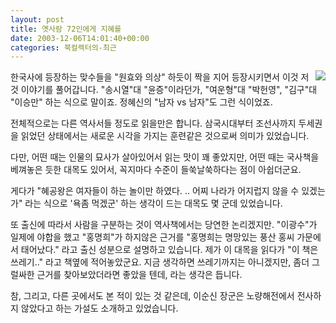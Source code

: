 ```yaml
---
layout: post
title: 옛사람 72인에게 지혜를
date: 2003-12-06T14:01:40+00:00
categories: 북컬렉터의-최근
---
```

<a href="http://www.bandibook.com/search/subject_view.php?code=2329056" target="bb"><img src="http://www.bandibook.com/largeimage/2329056.jpg" align="right" border="0" /></a>한국사에 등장하는 맞수들을 "원효와 의상" 하듯이 짝을 지어 등장시키면서 이것 저것 이야기를 풀어갑니다. "송시열"대 "윤증"이라던가, "여운형"대 "박헌영", "김구"대 "이승만" 하는 식으로 말이죠. 정혜신의 "남자 vs 남자"도 그런 식이었죠.

전체적으로는 다른 역사서들 정도로 읽을만은 합니다. 삼국시대부터 조선사까지 두세권을 읽었던 상태에서는 새로운 시각을 가지는 훈련같은 것으로써 의미가 있었습니다.

다만, 어떤 때는 인물의 묘사가 살아있어서 읽는 맛이 꽤 좋았지만, 어떤 때는 국사책을 베껴놓은 듯한 대목도 있어서, 꼭지마다 수준이 들쑥날쑥하다는 점이 아쉽더군요.

게다가 "혜공왕은 여자들이 하는 놀이만 하였다. .. 어찌 나라가 어지럽지 않을 수 있겠는가" 라는 식으로 '욕좀 먹겠군' 하는 생각이 드는 대목도 몇 군데 있었습니다.

또 출신에 따라서 사람을 구분하는 것이 역사책에서는 당연한 논리겠지만. "이광수"가 일제에 야합을 했고 "홍명희"가 하지않은 근거를 "홍명희는 명망있는 풍산 홍씨 가문에서 태어났다." 라고 출신 성분으로 설명하고 있습니다. 제가 이 대목을 읽다가 "이 책은 쓰레기.." 라고 책옆에 적어놓았군요. 지금 생각하면 쓰레기까지는 아니겠지만, 좀더 그럴싸한 근거를 찾아보았더라면 좋았을 텐데, 라는 생각은 듭니다.

참, 그리고, 다른 곳에서도 본 적이 있는 것 같은데, 이순신 장군은 노량해전에서 전사하지 않았다고 하는 가설도 소개하고 있었습니다.

